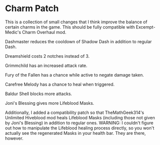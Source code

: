 # Charm Patch

This is a collection of small changes that I think improve the balance of certain charms in the game. This should be fully compatible with Excempt-Medic's Charm Overhaul mod.

Dashmaster reduces the cooldown of Shadow Dash in addition to regular Dash.

Dreamshield costs 2 notches instead of 3.

Grimmchild has an increased attack rate.

Fury of the Fallen has a chance while active to negate damage taken.

Carefree Melody has a chance to heal when triggered.

Baldur Shell blocks more attacks.

Joni's Blessing gives more Lifeblood Masks.

Additionally, I added a compatibility patch so that TheMathGeek314's Unlimited Hiveblood mod heals Lifeblood Masks (including those not given by Joni's Blessing)
in addition to regular ones. 
WARNING: I couldn't figure out how to manipulate the Lifeblood healing process directly, so you won't actually see the regenerated Masks in your health bar.
They are there, however.